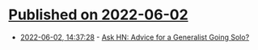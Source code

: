 # [Published on 2022-06-02](index.md)

* [2022-06-02, 14:37:28](https://news.ycombinator.com/item?id=31595437) - [Ask HN: Advice for a Generalist Going Solo?](https://news.ycombinator.com/item?id=31595437)
